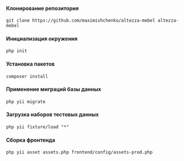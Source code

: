 #### Клонирование репозитория
```
git clone https://github.com/maximishchenko/altezza-mebel altezza-mebel
```
#### Инициализация окружения
```
php init
```

#### Установка пакетов
```
composer install
```

#### Применение миграций базы данных
```
php yii migrate
```

#### Загрузка наборов тестовых данных
```
php yii fixture/load "*"
```

#### Сборка фронтенда
```
php yii asset assets.php frontend/config/assets-prod.php
```